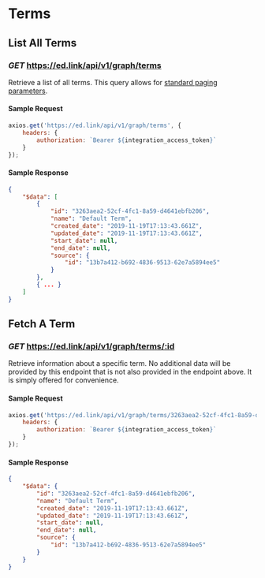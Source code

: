 # Terms

## List All Terms
### *GET* https://ed.link/api/v1/graph/terms

Retrieve a list of all terms. This query allows for [standard paging parameters](/docs/graph/paginated-requests).

#### Sample Request

```javascript
axios.get('https://ed.link/api/v1/graph/terms', {
    headers: {
        authorization: `Bearer ${integration_access_token}`
    }
});
```

#### Sample Response

```json
{
    "$data": [
        {
            "id": "3263aea2-52cf-4fc1-8a59-d4641ebfb206",
            "name": "Default Term",
            "created_date": "2019-11-19T17:13:43.661Z",
            "updated_date": "2019-11-19T17:13:43.661Z",
            "start_date": null,
            "end_date": null,
            "source": {
                "id": "13b7a412-b692-4836-9513-62e7a5894ee5"
            }
        },
        { ... }
    ]
}
```

## Fetch A Term
### *GET* https://ed.link/api/v1/graph/terms/:id

Retrieve information about a specific term. No additional data will be provided by this endpoint that is not also provided in the endpoint above. It is simply offered for convenience.

#### Sample Request

```javascript
axios.get('https://ed.link/api/v1/graph/terms/3263aea2-52cf-4fc1-8a59-d4641ebfb206', {
    headers: {
        authorization: `Bearer ${integration_access_token}`
    }
});
```

#### Sample Response

```json
{
    "$data": {
        "id": "3263aea2-52cf-4fc1-8a59-d4641ebfb206",
        "name": "Default Term",
        "created_date": "2019-11-19T17:13:43.661Z",
        "updated_date": "2019-11-19T17:13:43.661Z",
        "start_date": null,
        "end_date": null,
        "source": {
            "id": "13b7a412-b692-4836-9513-62e7a5894ee5"
        }
    }
}
```